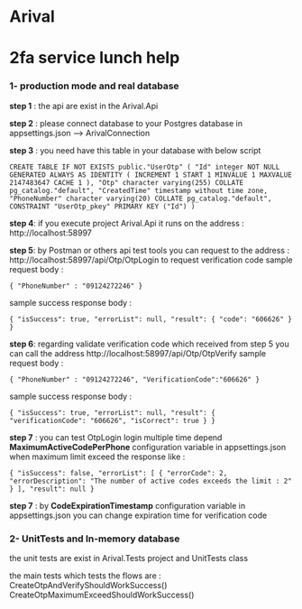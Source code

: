 # Arival
# 2fa service lunch help

### 1- production mode and real database 

**step 1** : the api are exist in the Arival.Api

**step 2** : please connect database to your Postgres database in appsettings.json --> ArivalConnection

**step 3** : you need have this table in your database with below script 

`CREATE TABLE IF NOT EXISTS public."UserOtp"
(
    "Id" integer NOT NULL GENERATED ALWAYS AS IDENTITY ( INCREMENT 1 START 1 MINVALUE 1 MAXVALUE 2147483647 CACHE 1 ),
    "Otp" character varying(255) COLLATE pg_catalog."default",
    "CreatedTime" timestamp without time zone,
    "PhoneNumber" character varying(20) COLLATE pg_catalog."default",
    CONSTRAINT "UserOtp_pkey" PRIMARY KEY ("Id")
)
`

**step 4**: if you execute project Arival.Api it runs on the address : http://localhost:58997

**step 5**: by Postman or others api test tools you can request to the address : http://localhost:58997/api/Otp/OtpLogin to request verification code
sample request body :

`{
    "PhoneNumber" : "09124272246"
}`

sample success response body : 

`{
    "isSuccess": true,
    "errorList": null,
    "result": {
        "code": "606626"
    }
}`

**step 6**: regarding validate verification code which received from step 5 you can call the address http://localhost:58997/api/Otp/OtpVerify 
sample request body : 

`{
    "PhoneNumber" : "09124272246",
    "VerificationCode":"606626"
}`

sample success response body : 

`{
    "isSuccess": true,
    "errorList": null,
    "result": {
        "verificationCode": "606626",
        "isCorrect": true
    }
}`

**step 7** : you can test OtpLogin login multiple time depend **MaximumActiveCodePerPhone** configuration variable in appsettings.json when maximum limit exceed the response like :

`{
    "isSuccess": false,
    "errorList": [
        {
            "errorCode": 2,
            "errorDescription": "The number of active codes exceeds the limit : 2"
        }
    ],
    "result": null
}`

**step 7** : by **CodeExpirationTimestamp** configuration variable in appsettings.json you can change expiration time for verification code

### 2- UnitTests and In-memory database 

the unit tests are exist in Arival.Tests project and UnitTests class

the main tests which tests the flows are : 
CreateOtpAndVerifyShouldWorkSuccess()
CreateOtpMaximumExceedShouldWorkSuccess()
